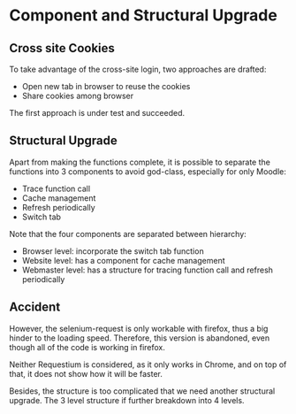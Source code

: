 # Component  and Structural Upgrade

##  Cross site Cookies

To take advantage of the cross-site login, two approaches are drafted: 

- Open new tab in browser to reuse the cookies
- Share cookies among browser

The first approach is under test and succeeded.  

## Structural Upgrade

Apart from making the functions complete, it is possible to separate the functions into 3 components to avoid god-class, especially for only Moodle: 

- Trace function call
- Cache management
- Refresh periodically
- Switch tab

Note that the four components are separated between hierarchy: 

- Browser level: incorporate the switch tab function
- Website level: has a component for cache management
- Webmaster level: has a structure for tracing function call and refresh periodically


## Accident

However, the selenium-request is only workable with firefox, thus a big hinder to the loading speed.  Therefore, this version is abandoned, even though all of the code is working in firefox.  

Neither Requestium is considered, as it only works in Chrome, and on top of that, it does not show how it will be faster.  

Besides, the structure is too complicated that we need another structural upgrade.  The 3 level structure if further breakdown into 4 levels.  